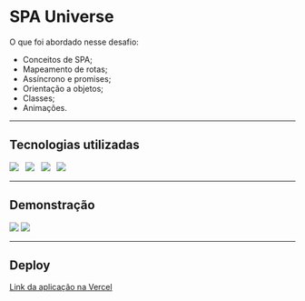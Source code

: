 <h1>SPA Universe</h1>


<p >O que foi abordado nesse desafio:

- Conceitos de SPA;
- Mapeamento de rotas;
- Assíncrono e promises;
- Orientação a objetos;
- Classes;
- Animações.
  
</p>

<hr>

<h2 id="tecnologias">Tecnologias utilizadas</h2>
<section>
 <img src="https://img.shields.io/badge/JavaScript-F7DF1E?style=for-the-badge&logo=javascript&logoColor=black">
  &nbsp;
 <img src="https://img.shields.io/badge/HTML5-E34F26?style=for-the-badge&logo=html5&logoColor=white">
  &nbsp;
 <img src="https://img.shields.io/badge/CSS3-1572B6?style=for-the-badge&logo=css3&logoColor=white">
  &nbsp;
 <img src=" https://img.shields.io/badge/Figma-F24E1E?style=for-the-badge&logo=figma&logoColor=white">
</section>
<hr>
<h2 id="screenshot">Demonstração</h2>
 <img src="https://github.com/mkclimako/README-files/blob/main/SPA-universe/mobile%20version.png">
 <img src="https://github.com/mkclimako/README-files/blob/main/SPA-universe/desktop%20version.png">
<hr>

<h2 id="deploy">Deploy</h2>
<a href="https://spa-universe-ten.vercel.app/" target="_blank">Link da aplicação na Vercel</a> 
